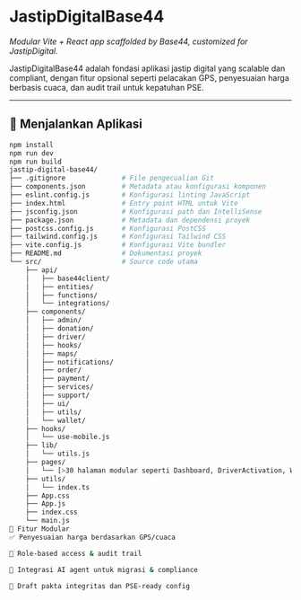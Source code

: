 # JastipDigitalBase44

_Modular Vite + React app scaffolded by Base44, customized for JastipDigital._

JastipDigitalBase44 adalah fondasi aplikasi jastip digital yang scalable dan compliant, dengan fitur opsional seperti pelacakan GPS, penyesuaian harga berbasis cuaca, dan audit trail untuk kepatuhan PSE.

---

## 🚀 Menjalankan Aplikasi

```bash
npm install
npm run dev
npm run build
jastip-digital-base44/
├── .gitignore              # File pengecualian Git
├── components.json         # Metadata atau konfigurasi komponen
├── eslint.config.js        # Konfigurasi linting JavaScript
├── index.html              # Entry point HTML untuk Vite
├── jsconfig.json           # Konfigurasi path dan IntelliSense
├── package.json            # Metadata dan dependensi proyek
├── postcss.config.js       # Konfigurasi PostCSS
├── tailwind.config.js      # Konfigurasi Tailwind CSS
├── vite.config.js          # Konfigurasi Vite bundler
├── README.md               # Dokumentasi proyek
└── src/                    # Source code utama
    ├── api/
    │   ├── base44client/
    │   ├── entities/
    │   ├── functions/
    │   └── integrations/
    ├── components/
    │   ├── admin/
    │   ├── donation/
    │   ├── driver/
    │   ├── hooks/
    │   ├── maps/
    │   ├── notifications/
    │   ├── order/
    │   ├── payment/
    │   ├── services/
    │   ├── support/
    │   ├── ui/
    │   ├── utils/
    │   └── wallet/
    ├── hooks/
    │   └── use-mobile.js
    ├── lib/
    │   └── utils.js
    ├── pages/
    │   └── [>30 halaman modular seperti Dashboard, DriverActivation, Wallet, dll.]
    ├── utils/
    │   └── index.ts
    ├── App.css
    ├── App.js
    ├── index.css
    └── main.js
🧩 Fitur Modular
✅ Penyesuaian harga berdasarkan GPS/cuaca

🔐 Role-based access & audit trail

🧠 Integrasi AI agent untuk migrasi & compliance

📝 Draft pakta integritas dan PSE-ready config
